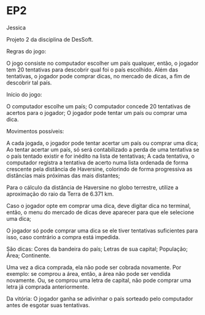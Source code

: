 # EP2

Jessica

Projeto 2 da disciplina de DesSoft.

Regras do jogo:

O jogo consiste no computador escolher um país qualquer, então, o jogador tem 20 tentativas para descobrir qual foi o país escolhido. Além das tentativas, o jogador pode comprar dicas, no mercado de dicas, a fim de descobrir tal país.


Início do jogo:

O computador escolhe um país;
O computador concede 20 tentativas de acertos para o jogador;
O jogador pode tentar um país ou comprar uma dica.


Movimentos possíveis:

A cada jogada, o jogador pode tentar acertar um país ou comprar uma dica;
Ao tentar acertar um país, só será contabilizado a perda de uma tentativa se o país tentado existir e for inédito na lista de tentativas;
A cada tentativa, o computador registra a tentativa de acerto numa lista ordenada de forma crescente pela distância de Haversine, colorindo de forma progressiva as distâncias mais próximas das mais distantes;


Para o cálculo da distância de Haversine no globo terrestre, utilize a aproximação do raio da Terra de 6.371 km.


Caso o jogador opte em comprar uma dica, deve digitar dica no terminal, então, o menu do mercado de dicas deve aparecer para que ele selecione uma dica;


O jogador só pode comprar uma dica se ele tiver tentativas suficientes para isso, caso contrário a compra está impedida.


São dicas:
Cores da bandeira do país;
Letras de sua capital;
População;
Área;
Continente.

Uma vez a dica comprada, ela não pode ser cobrada novamente. Por exemplo: se comprou a área, então, a área não pode ser vendida novamente. Ou, se comprou uma letra de capital, não pode comprar uma letra já comprada anteriormente.


Da vitória:
O jogador ganha se adivinhar o país sorteado pelo computador antes de esgotar suas tentativas.
